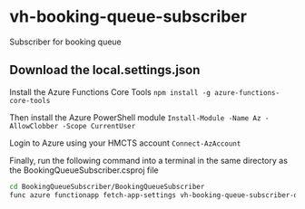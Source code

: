 # vh-booking-queue-subscriber

Subscriber for booking queue

## Download the local.settings.json

Install the Azure Functions Core Tools 
```npm install -g azure-functions-core-tools```

Then install the Azure PowerShell module
```Install-Module -Name Az -AllowClobber -Scope CurrentUser```

Login to Azure using your HMCTS account
```Connect-AzAccount```

Finally, run the following command into a terminal in the same directory as the BookingQueueSubscriber.csproj file

```bash
cd BookingQueueSubscriber/BookingQueueSubscriber
func azure functionapp fetch-app-settings vh-booking-queue-subscriber-dev
```
